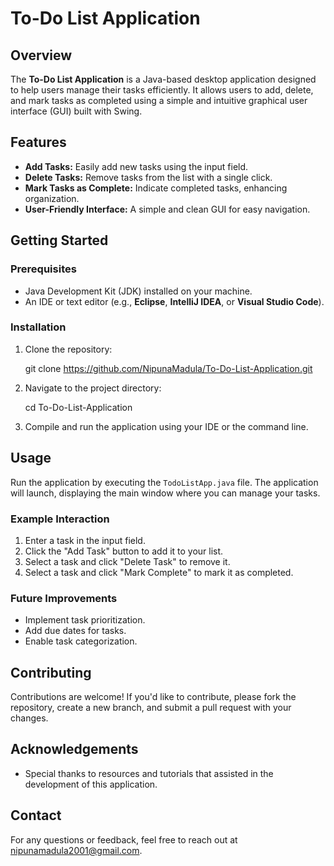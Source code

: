 # To-Do List Application

## Overview
The **To-Do List Application** is a Java-based desktop application designed to help users manage their tasks efficiently. It allows users to add, delete, and mark tasks as completed using a simple and intuitive graphical user interface (GUI) built with Swing.

## Features
- **Add Tasks:** Easily add new tasks using the input field.
- **Delete Tasks:** Remove tasks from the list with a single click.
- **Mark Tasks as Complete:** Indicate completed tasks, enhancing organization.
- **User-Friendly Interface:** A simple and clean GUI for easy navigation.

## Getting Started

### Prerequisites
- Java Development Kit (JDK) installed on your machine.
- An IDE or text editor (e.g., **Eclipse**, **IntelliJ IDEA**, or **Visual Studio Code**).

### Installation
1. Clone the repository:
  
   git clone https://github.com/NipunaMadula/To-Do-List-Application.git

2. Navigate to the project directory:

   cd To-Do-List-Application

3. Compile and run the application using your IDE or the command line.

## Usage
Run the application by executing the `TodoListApp.java` file. The application will launch, displaying the main window where you can manage your tasks.

### Example Interaction
1. Enter a task in the input field.
2. Click the "Add Task" button to add it to your list.
3. Select a task and click "Delete Task" to remove it.
4. Select a task and click "Mark Complete" to mark it as completed.

### Future Improvements
- Implement task prioritization.
- Add due dates for tasks.
- Enable task categorization.

## Contributing
Contributions are welcome! If you'd like to contribute, please fork the repository, create a new branch, and submit a pull request with your changes.

## Acknowledgements
- Special thanks to resources and tutorials that assisted in the development of this application.

## Contact
For any questions or feedback, feel free to reach out at [nipunamadula2001@gmail.com](mailto:nipunamadula2001@gmail.com).
